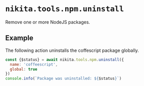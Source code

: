 
# `nikita.tools.npm.uninstall`

Remove one or more NodeJS packages.

## Example

The following action uninstalls the coffescript package globally.

```js
const {$status} = await nikita.tools.npm.uninstall({
  name: 'coffeescript',
  global: true
})
console.info(`Package was uninstalled: ${$status}`)
```
